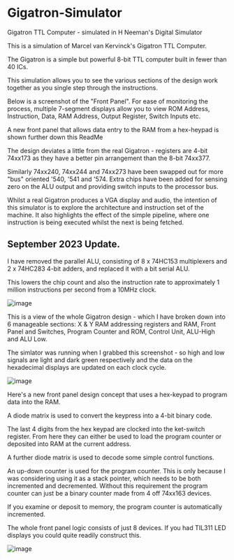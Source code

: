 # Gigatron-Simulator
Gigatron TTL Computer - simulated in H Neeman's Digital Simulator

This is a simulation of Marcel van Kervinck's Gigatron TTL Computer.

The Gigatron is a simple but powerful 8-bit TTL computer built in fewer than 40 ICs.

This simulation allows you to see the various sections of the design work together as you single step through the instructions.

Below is a screenshot of the "Front Panel".  For ease of monitoring the process, multiple 7-segment displays allow you to view ROM Address, Instruction, Data, RAM Address, Output Register, Switch Inputs etc.

A new front panel that allows data entry to the RAM from a hex-heypad is shown further down this ReadMe

The design deviates a little from the real Gigatron - registers are 4-bit 74xx173 as they have a better pin arrangement than the 8-bit 74xx377. 


Similarly 74xx240, 74xx244 and 74xx273 have been swapped out for more "bus" oriented  '540, '541 and '574. Extra chips have been added for sensing zero on the ALU output and providing switch inputs to the processor bus.


Whilst a real Gigatron produces a VGA display and audio, the intention of this simulator is to explore the architecture and instruction set of the machine.  It also highlights the effect of the simple pipeline, where one instruction is being executed whilst the next is being fetched.

## September 2023 Update.

I have removed the parallel ALU, consisting of 8 x 74HC153 multiplexers and 2 x 74HC283 4-bit adders, and replaced it with a bit serial ALU. 

This lowers the chip count and also the instruction rate to approximately 1 million instructions per second from a 10MHz clock.


![image](https://user-images.githubusercontent.com/758847/128181975-99832af3-ba6c-4ea7-afcb-7582785bb38e.png)


This is a view of the whole Gigatron design - which I have broken down into 6 manageable sections: X & Y RAM addressing registers and RAM, Front Panel and Switches, Program Counter and ROM, Control Unit, ALU-High and ALU Low.

The simlator was running when I grabbed this screenshot - so high and low signals are light and dark green respectively and the data on the hexadecimal displays are updated on each clock cycle.

![image](https://user-images.githubusercontent.com/758847/128181804-6539af21-bd16-4298-9402-ba67278c9a3d.png)

Here's a new front panel design concept that uses a hex-keypad to program data into the RAM. 

A diode matrix is used to convert the keypress into a 4-bit binary code.

The last 4 digits from the hex keypad are clocked into the ket-switch register. From here they can either be used to load the program counter or deposited into RAM at the current address.

A further diode matrix is used to decode some simple control functions.

An up-down counter is used for the program counter. This is only because I was considering using it as a stack pointer, which needs to be both incremented and decremented. Without this requirement the program counter can just be a binary counter made from 4 off 74xx163 devices.

If you examine or deposit to memory, the program counter is automatically incremented.

The whole front panel logic consists of just 8 devices.  If you had TIL311 LED displays you could quite readily construct this. 

![image](https://user-images.githubusercontent.com/758847/168101230-76591219-3efa-4d96-af1e-98acab56144b.png)


